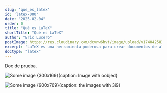 ```yaml
---
slug: 'que_es_latex'
id: 'latex-000'
date: "2025-02-04"
order: 0
title: "Qué es LaTeX"
shortTitle: "Qué es LaTeX"
author: "Eric Lucero"
postImage: https://res.cloudinary.com/dcvnw6hvt/image/upload/v1740425837/elCronopio/IMG_0038_1_oobjed.jpg
excerpt: 'LaTeX es una herramienta poderosa para crear documentos de alta calidad, especialmente en el ámbito académico y técnico. Aprende a crear tu primer documento y descubre las ventajas de usar LaTeX para el control preciso del formato, las fórmulas'
doctype: "latex"
---
```


Doc de prueba.

![Some image {300x169}{caption: Image with oobjed}](https://res.cloudinary.com/dcvnw6hvt/image/upload/v1740425837/elCronopio/IMG_0038_1_oobjed.jpg)

![Some image {900x769}{caption: the images with 3i9}](https://res.cloudinary.com/dcvnw6hvt/image/upload/v1740425837/elCronopio/IMG_0038_hsy3i9.jpg)